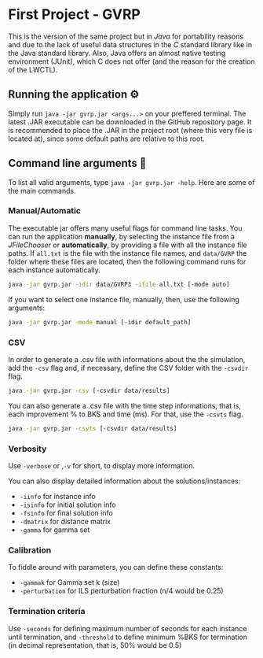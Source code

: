 # First Project - GVRP

This is the version of the same project but in *Java* for portability reasons and due to the lack of useful data structures in the *C* standard library like in the Java standard library. Also, Java offers an almost native testing environment (JUnit), which C does not offer (and the reason for the creation of the LWCTL).

## Running the application :gear:

Simply run `java -jar gvrp.jar <args...>` on your preffered terminal. The latest .JAR executable can be downloaded in the GitHub repository page. It is recommended to place the .JAR in the project root (where this very file is located at), since some default paths are relative to this root.

## Command line arguments :scroll:

To list all valid arguments, type `java -jar gvrp.jar -help`. Here are some of the main commands.

### Manual/Automatic

The executable jar offers many useful flags for command line tasks. You can run the application **manually**, by selecting the instance file from a *JFileChooser* or **automatically**, by providing a file with all the instance file paths. If `all.txt` is the file with the instance file names, and `data/GVRP` the folder where these files are located, then the following command runs for each instance automatically.

``` bash
java -jar gvrp.jar -idir data/GVRP3 -ifile all.txt [-mode auto]
```

If you want to select one instance file, manually, then, use the following arguments:

``` bash
java -jar gvrp.jar -mode manual [-idir default_path]
```

### CSV

In order to generate a .csv file with informations about the the simulation, add the `-csv` flag and, if necessary, define the CSV folder with the `-csvdir` flag.

``` bash
java -jar gvrp.jar -csv [-csvdir data/results]
```

You can also generate a .csv file with the time step informations, that is, each improvement % to BKS and time (ms). For that, use the `-csvts` flag.

``` bash
java -jar gvrp.jar -csvts [-csvdir data/results]
```

### Verbosity

Use `-verbose` or ,`-v` for short, to display more information.

You can also display detailed information about the solutions/instances:
* `-iinfo` for instance info
* `-isinfo` for initial solution info
* `-fsinfo` for final solution info
* `-dmatrix` for distance matrix
* `-gamma` for gamma set

### Calibration

To fiddle around with parameters, you can define these constants:
* `-gammak` for Gamma set k (size)
* `-perturbation` for ILS perturbation fraction (n/4 would be 0.25)

### Termination criteria

Use `-seconds` for defining maximum number of seconds for each instance until termination, and `-threshold` to define minimum %BKS for termination (in decimal representation, that is, 50% would be 0.5)
